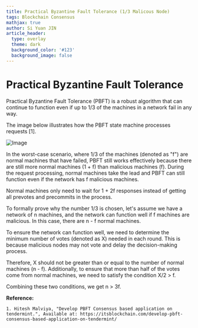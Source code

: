 ```yaml
---
title: Practical Byzantine Fault Tolerance (1/3 Malicous Node)
tags: Blockchain Consensus
mathjax: true
author: Si Yuan JIN
article_header:
  type: overlay
  theme: dark
  background_color: '#123'
  background_image: false
---
```

# Practical Byzantine Fault Tolerance 
Practical Byzantine Fault Tolerance (PBFT) is a robust algorithm that can continue to function even if up to 1/3 of the machines in a network fail in any way.

The image below illustrates how the PBFT state machine processes requests [1].

![Image](/assets/images/posts/PBFT/state_machine.png "PBFT State Machine")

In the worst-case scenario, where 1/3 of the machines (denoted as "f") are normal machines that have failed, PBFT still works effectively because there are still more normal machines (1 + f) than malicious machines (f). During the request processing, normal machines take the lead and PBFT can still function even if the network has f malicious machines.

Normal machines only need to wait for 1 + 2f responses instead of getting all prevotes and precommits in the process.

To formally prove why the number 1/3 is chosen, let's assume we have a network of n machines, and the network can function well if f machines are malicious. In this case, there are n - f normal machines.

To ensure the network can function well, we need to determine the minimum number of votes (denoted as X) needed in each round. This is because malicious nodes may not vote and delay the decision-making process.

Therefore, X should not be greater than or equal to the number of normal machines (n - f). Additionally, to ensure that more than half of the votes come from normal machines, we need to satisfy the condition X/2 > f.

Combining these two conditions, we get n > 3f.

**Reference:**

`1. Hitesh Malviya, "Develop PBFT Consensus based application on tendermint.", Available at: https://itsblockchain.com/develop-pbft-consensus-based-application-on-tendermint/`